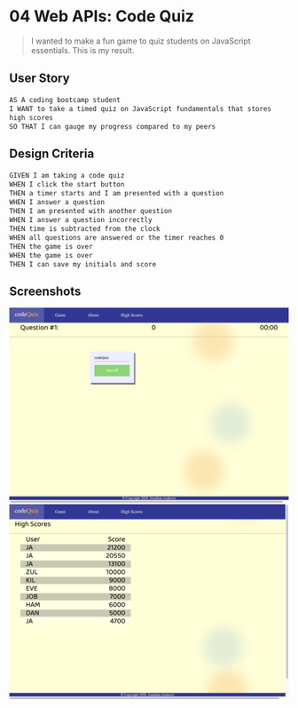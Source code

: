 # 04 Web APIs: Code Quiz

> I wanted to make a fun game to quiz students on JavaScript essentials.
> This is my result.


## User Story

```
AS A coding bootcamp student
I WANT to take a timed quiz on JavaScript fundamentals that stores high scores
SO THAT I can gauge my progress compared to my peers
```

## Design Criteria

```
GIVEN I am taking a code quiz
WHEN I click the start button
THEN a timer starts and I am presented with a question
WHEN I answer a question
THEN I am presented with another question
WHEN I answer a question incorrectly
THEN time is subtracted from the clock
WHEN all questions are answered or the timer reaches 0
THEN the game is over
WHEN the game is over
THEN I can save my initials and score
```

## Screenshots

![Main page](./Assets/index_screenshot.png)
![High Scores page](./Assets/highscore_screenshot.png)

